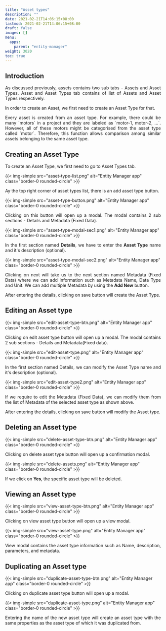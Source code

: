 ```yaml
---
title: "Asset types"
description: ""
date: 2021-02-21T14:06:15+08:00
lastmod: 2021-02-21T14:06:15+08:00
draft: false
images: []
menu:
  apps:
    parent: "entity-manager"
weight: 3020
toc: true
---
```


## Introduction

<p style="text-align: justify;">
As discussed previously, assets contains two sub tabs - Assets and Asset Types. Asset and Asset Types tab contains of list of Assets and Asset Types respectively.
</p>

<p style="text-align: justify;">
In order to create an Asset, we first need to create an Asset Type for that.
</p>

<p style="text-align: justify;">
Every asset is created from an asset type. For example, there could be many `motors` in a project and they are labeled as `motor-1, motor-2, ...`. However, all of these motors might be categorised from the asset type called `motor`. Therefore, this function allows comparison among similar assets belonging to the same asset type.
</p>

## Creating an Asset Type

<p style="text-align: justify;">
To create an Asset Type, we first need to go to Asset Types tab.
</p>

{{< img-simple src="asset-type-list.png" alt="Entity Manager app" class="border-0 rounded-circle" >}}

<p style="text-align: justify;">
Ay the top right corner of asset types list, there is an add asset type button.
</p>

{{< img-simple src="asset-type-button.png" alt="Entity Manager app" class="border-0 rounded-circle" >}}

<p style="text-align: justify;">
Clicking on this button will open up a modal. The modal contains 2 sub sections - Details and Metadata (Fixed Data).
</p>

{{< img-simple src="asset-type-modal-sec1.png" alt="Entity Manager app" class="border-0 rounded-circle" >}}

<p style="text-align: justify;">
In the first section named <b>Details</b>, we have to enter the <b>Asset Type</b> name and it's description (optional).
</p>

{{< img-simple src="asset-type-modal-sec2.png" alt="Entity Manager app" class="border-0 rounded-circle" >}}

<p style="text-align: justify;">
Clicking on next will take us to the next section named Metadata (Fixed Data) where we can add information such as Metadata Name, Data Type and Unit. We can add multiple Metadata by using the <b>Add New</b> button.
</p>

<p style="text-align: justify;">
After entering the details, clicking on save button will create the Asset Type.
</p>

## Editing an Asset type

{{< img-simple src="edit-asset-type-btn.png" alt="Entity Manager app" class="border-0 rounded-circle" >}}

<p style="text-align: justify;">
Clicking on edit asset type button will open up a modal. The modal contains 2 sub sections - Details and Metadata(Fixed data).
</p>

{{< img-simple src="edit-asset-type.png" alt="Entity Manager app" class="border-0 rounded-circle" >}}

<p style="text-align: justify;">
In the first section named Details, we can modify the Asset Type name and it's description (optional).
</p>

{{< img-simple src="edit-asset-type2.png" alt="Entity Manager app" class="border-0 rounded-circle" >}}

<p style="text-align: justify;">
If we require to edit the Metadata (Fixed Data), we can modify them from the list of Metadata of the selected asset type as shown above.
</p>

<p style="text-align: justify;">
After entering the details, clicking on save button will modify the Asset type.
</p>

## Deleting an Asset type

{{< img-simple src="delete-asset-type-btn.png" alt="Entity Manager app" class="border-0 rounded-circle" >}}

<p style="text-align: justify;">
Clicking on delete asset type button will open up a confirmation modal.
</p>

{{< img-simple src="delete-assets.png" alt="Entity Manager app" class="border-0 rounded-circle" >}}

<p style="text-align: justify;">
If we click on <b>Yes</b>, the specific asset type will be deleted.
</p>

## Viewing an Asset type

{{< img-simple src="view-asset-type-btn.png" alt="Entity Manager app" class="border-0 rounded-circle" >}}

Clicking on view asset type button will open up a view modal.

{{< img-simple src="view-asset-type.png" alt="Entity Manager app" class="border-0 rounded-circle" >}}

<p style="text-align: justify;">
View modal contains the asset type information such as Name, description, parameters, and metadata.
</p>

## Duplicating an Asset type

{{< img-simple src="duplicate-asset-type-btn.png" alt="Entity Manager app" class="border-0 rounded-circle" >}}

<p style="text-align: justify;">
Clicking on duplicate asset type button will open up a modal.
</p>

{{< img-simple src="duplicate-asset-type.png" alt="Entity Manager app" class="border-0 rounded-circle" >}}

<p style="text-align: justify;">
Entering the name of the new asset type will create an asset type with the same properties as the asset type of which it was duplicated from.
</p>

